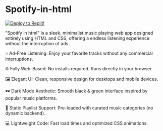 # Spotify-in-html

[![Deploy to Replit!](https://upload.wikimedia.org/wikipedia/commons/thumb/7/78/New_Replit_Logo.svg/240px-New_Replit_Logo.svg.png)](https://replit.com/@dylanpapaw/Spotify-Cracked-but-in-html?v=1)

"Spotify in html" Is a sleek, minimalist music playing web app designed entirely using HTML and CSS, offering a endless listening experience without the interruption of ads.

🎶 Ad-Free Listening: Enjoy your favorite tracks without any commercial interruptions.

🌐 Fully Web-Based: No installs required. Runs directly in your browser.

🖼️ Elegant UI: Clean, responsive design for desktops and mobile devices.

🕶️ Dark Mode Aesthetic: Smooth black & green interface inspired by popular music platforms.

📂 Static Playlist Support: Pre-loaded with curated music categories (no dynamic backend).

💻 Lightweight Code: Fast load times and optimized CSS animations.
